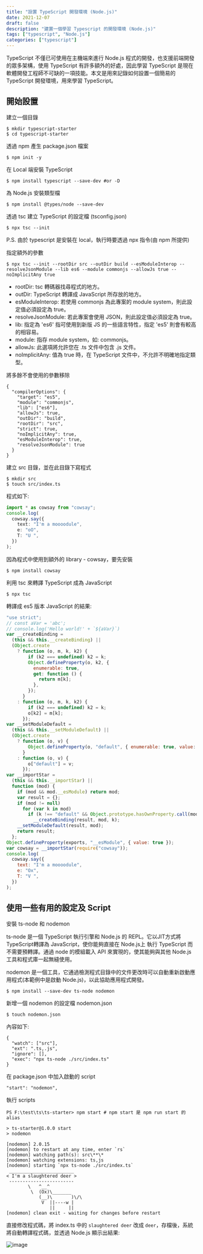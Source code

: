```yaml
---
title: "設置 TypeScript 開發環境 (Node.js)"
date: 2021-12-07
draft: false
description: "建置一個學習 Typescript 的開發環境 (Node.js)"
tags: ["typescript", "Node.js"]
categories: ["typescript"]
---
```



TypeScript 不僅已可使用在主機端來進行 Node.js 程式的開發，也支援前端開發的眾多架構，使用 TypeScript 有許多額外的好處，因此學習 TypeScript 是現在軟體開發工程師不可缺的一項技能。本文是用來記錄如何設置一個簡易的 TypeScript 開發環境，用來學習 TypeScript。

## 開始設置

建立一個目錄

```shell
$ mkdir typescript-starter
$ cd typescript-starter
```

透過 npm 產生 package.json 檔案

```shell
$ npm init -y
```

在 Local 端安裝 TypeScript

```shell
$ npm install typescript --save-dev #or -D
```

為 Node.js 安裝類型檔

```shell
$ npm install @types/node --save-dev
```

透過 tsc 建立 TypeScript 的設定檔 (tsconfig.json)

```shell
$ npx tsc --init
```

P.S. 由於 typescript 是安裝在 local，執行時要透過 npx 指令(由 npm 所提供)

指定額外的參數

```shell
$ npx tsc --init --rootDir src --outDir build --esModuleInterop --resolveJsonModule --lib es6 --module commonjs --allowJs true --noImplicitAny true
```

- rootDir: tsc 轉碼器找尋程式的地方。
- outDir: TypeScript 轉譯成 JavaScript 所存放的地方。
- esModuleInterop: 若使用 commonjs 為此專案的 module system，則此設定值必須設定為 true。
- resolveJsonModule: 若此專案會使用 JSON，則此設定值必須設定為 true。
- lib: 指定為 'es6' 指可使用到新版 JS 的一些語言特性，指定 'es5' 則會有較高的相容易。
- module: 指存 module system，如: commonjs。
- allowJs: 此選項將允許您在 .ts 文件中包含 .js 文件。
- noImplicitAny: 值為 true 時，在 TypeScript 文件中，不允許不明確地指定類型。

將多餘不會使用的參數移除

```shell
{
  "compilerOptions": {
    "target": "es5",
    "module": "commonjs",
    "lib": ["es6"],
    "allowJs": true,
    "outDir": "build",
    "rootDir": "src",
    "strict": true,
    "noImplicitAny": true,
    "esModuleInterop": true,
    "resolveJsonModule": true
  }
}
```

建立 src 目錄，並在此目錄下寫程式

```shell
$ mkdir src
$ touch src/index.ts
```

程式如下:

```typescript
import * as cowsay from "cowsay";
console.log(
  cowsay.say({
    text: "I'm a moooodule",
    e: "oO",
    T: "U ",
  })
);
```

因為程式中使用到額外的 library - cowsay，要先安裝

```shell
$ npm install cowsay
```

利用 tsc 來轉譯 TypeScript 成為 JavaScript

```shell
$ npx tsc
```

轉譯成 es5 版本 JavaScript 的結果:

```js
"use strict";
// const aVar = 'abc';
// console.log('Hello world!' + `${aVar}`)
var __createBinding =
  (this && this.__createBinding) ||
  (Object.create
    ? function (o, m, k, k2) {
        if (k2 === undefined) k2 = k;
        Object.defineProperty(o, k2, {
          enumerable: true,
          get: function () {
            return m[k];
          },
        });
      }
    : function (o, m, k, k2) {
        if (k2 === undefined) k2 = k;
        o[k2] = m[k];
      });
var __setModuleDefault =
  (this && this.__setModuleDefault) ||
  (Object.create
    ? function (o, v) {
        Object.defineProperty(o, "default", { enumerable: true, value: v });
      }
    : function (o, v) {
        o["default"] = v;
      });
var __importStar =
  (this && this.__importStar) ||
  function (mod) {
    if (mod && mod.__esModule) return mod;
    var result = {};
    if (mod != null)
      for (var k in mod)
        if (k !== "default" && Object.prototype.hasOwnProperty.call(mod, k))
          __createBinding(result, mod, k);
    __setModuleDefault(result, mod);
    return result;
  };
Object.defineProperty(exports, "__esModule", { value: true });
var cowsay = __importStar(require("cowsay"));
console.log(
  cowsay.say({
    text: "I'm a moooodule",
    e: "Ox",
    T: "V ",
  })
);
```

## 使用一些有用的設定及 Script

安裝 ts-node 和 nodemon

ts-node 是一個 TypeScript 執行引擎和 Node.js 的 REPL。它以JIT方式將TypeScript轉譯為 JavaScript，使你能夠直接在 Node.js上 執行 TypeScript 而不需要預轉譯。通過 node 的模組載入 API 來實現的，使其能夠與其他 Node.js 工具和程式庫一起無縫使用。

nodemon 是一個工具，它通過檢測程式目錄中的文件更改時可以自動重新啟動應用程式(本範例中是啟動 Node.js)，以此協助應用程式開發。

```shell
$ npm install --save-dev ts-node nodemon
```

新增一個 nodemon 的設定檔 nodemon.json

```shell
$ touch nodemon.json
```

內容如下:

```shell
{
  "watch": ["src"],
  "ext": ".ts,.js",
  "ignore": [],
  "exec": "npx ts-node ./src/index.ts"
}
```

在 package.json 中加入啟動的 script

```shell
"start": "nodemon",
```

執行 scripts
```shell
PS F:\test\ts\ts-starter> npm start # npm start 是 npm run start 的 alias

> ts-starter@1.0.0 start
> nodemon                                                                                                                               

[nodemon] 2.0.15
[nodemon] to restart at any time, enter `rs`
[nodemon] watching path(s): src\**\*
[nodemon] watching extensions: ts,js
[nodemon] starting `npx ts-node ./src/index.ts`
 ________________________
< I'm a slaughtered deer >
 ------------------------
        \   ^__^
         \  (Ox)\_______
            (__)\       )\/\
             V  ||----w |
                ||     ||
[nodemon] clean exit - waiting for changes before restart
```

直接修改程式碼，將 index.ts 中的 `slaughtered deer` 改成 `deer`，存檔後，系統將自動轉譯程式碼，並透過 Node.js 顯示出結果:

![image](https://gist.github.com/calvinegs/e6c565f190a36c86513363145aeaddb2/raw/images---Tue_Dec_14_2021_1639449822437.png)